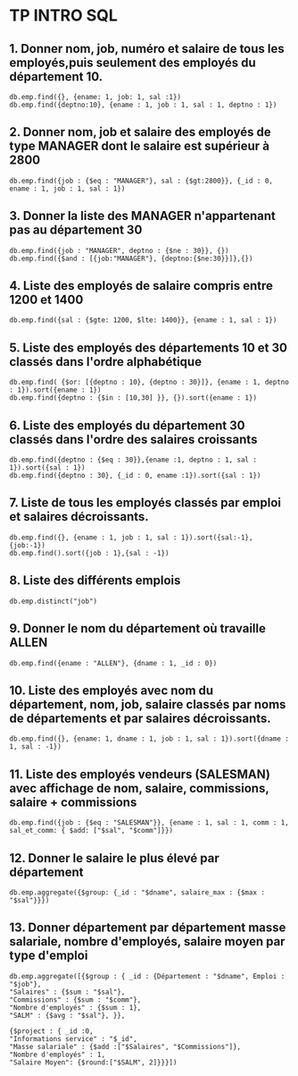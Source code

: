 # TP INTRO SQL

## 1. Donner nom, job, numéro et salaire de tous les employés,puis seulement des employés du département 10.

```
db.emp.find({}, {ename: 1, job: 1, sal :1})
db.emp.find({deptno:10}, {ename : 1, job : 1, sal : 1, deptno : 1})
```

## 2. Donner nom, job et salaire des employés de type MANAGER dont le salaire est supérieur à 2800

```
db.emp.find({job : {$eq : "MANAGER"}, sal : {$gt:2800}}, {_id : 0, ename : 1, job : 1, sal : 1})
```

## 3. Donner la liste des MANAGER n'appartenant pas au département 30

```
db.emp.find({job : "MANAGER", deptno : {$ne : 30}}, {})
db.emp.find({$and : [{job:"MANAGER"}, {deptno:{$ne:30}}]},{})
```

## 4. Liste des employés de salaire compris entre 1200 et 1400

```
db.emp.find({sal : {$gte: 1200, $lte: 1400}}, {ename : 1, sal : 1})
```

## 5. Liste des employés des départements 10 et 30 classés dans l'ordre alphabétique

```
db.emp.find( {$or: [{deptno : 10}, {deptno : 30}]}, {ename : 1, deptno : 1}).sort({ename : 1})
db.emp.find({deptno : {$in : [10,30] }}, {}).sort({ename : 1})
```

## 6. Liste des employés du département 30 classés dans l'ordre des salaires croissants

```
db.emp.find({deptno : {$eq : 30}},{ename :1, deptno : 1, sal : 1}).sort({sal : 1})
db.emp.find({deptno : 30}, {_id : 0, ename :1}).sort({sal : 1})
```

## 7. Liste de tous les employés classés par emploi et salaires décroissants.

```
db.emp.find({}, {ename : 1, job : 1, sal : 1}).sort({sal:-1}, {job:-1})
db.emp.find().sort({job : 1},{sal : -1})
```

## 8. Liste des différents emplois

```
db.emp.distinct("job")
```

## 9. Donner le nom du département où travaille ALLEN

```
db.emp.find({ename : "ALLEN"}, {dname : 1, _id : 0})
```

## 10. Liste des employés avec nom du département, nom, job, salaire classés par noms de départements et par salaires décroissants.

```
db.emp.find({}, {ename: 1, dname : 1, job : 1, sal : 1}).sort({dname : 1, sal : -1})
```

## 11. Liste des employés vendeurs (SALESMAN) avec affichage de nom, salaire, commissions, salaire + commissions

```
db.emp.find({job : {$eq : "SALESMAN"}}, {ename : 1, sal : 1, comm : 1, sal_et_comm: { $add: ["$sal", "$comm"]}})
```

## 12. Donner le salaire le plus élevé par département

```
db.emp.aggregate({$group: {_id : "$dname", salaire_max : {$max : "$sal"}}})
```

## 13. Donner département par département masse salariale, nombre d'employés, salaire moyen par type d'emploi

```
db.emp.aggregate([{$group : { _id : {Département : "$dname", Emploi : "$job"},
"Salaires" : {$sum : "$sal"},
"Commissions" : {$sum : "$comm"},
"Nombre d'employés" : {$sum : 1},
"SALM" : {$avg : "$sal"}, }},

{$project : { _id :0,
"Informations service" : "$_id",
"Masse salariale" : {$add :["$Salaires", "$Commissions"]},
"Nombre d'employés" : 1,
"Salaire Moyen": {$round:["$SALM", 2]}}}])
```